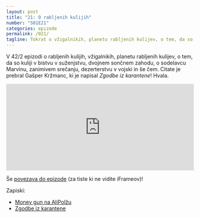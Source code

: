 ```yaml
---
layout: post
title: "21: O rabljenih kulijih"
number: "S01E21"
categories: epizode
permalink: /021/
tagline: Tokrat o vžigalnikih, planetu rabljenih kulijev, o tem, da so kuliji v bistvu v suženjstvu, dvojnem 🌅🌅, o sodelavcu Marvinu, zanimivem srečanju, dezerterstvu v vojski in še čem! Citat prebere Gašper Kržmanc. 
---
```


V 42/2 epizodi o rabljenih kulijih, vžigalnikih, planetu rabljenih kulijev, o tem, da so kuliji v bistvu v suženjstvu, dvojnem sončnem zahodu, o sodelavcu Marvinu, zanimivem srečanju, dezerterstvu v vojski in še čem. Citate je prebral Gašper Kržmanc, ki je napisal *Zgodbe iz karantene*! Hvala.

<iframe src="https://open.spotify.com/embed-podcast/episode/28p59VPYEEzQQs1ITyKUPf" width="100%" height="232" frameborder="0" allowtransparency="true" allow="encrypted-media"></iframe>

Še [povezava do epizode](https://apple.co/2Iz7lqb) (za tiste ki ne vidite iFrameov)!

Zapiski:
- [Money gun na AliPolžu](https://bit.ly/3jbqtr1)
- [Zgodbe iz karantene](https://www.zgodbeizkarantene.si)